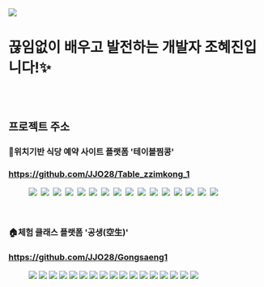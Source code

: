 <img src="https://github.com/user-attachments/assets/f034d45c-fc81-406a-a7d3-543a974cc8b4">

# 끊임없이 배우고 발전하는 개발자 조혜진입니다!✨   
<br><br>

## 프로젝트 주소 
  
### 🍕위치기반 식당 예약 사이트 플랫폼 '테이블찜콩'
### https://github.com/JJO28/Table_zzimkong_1

<div style="margin-left: 40px; text-align: left;">
    <img src="https://img.shields.io/badge/Java-007396?style=for-the-badge&logo=Java&logoColor=white">&nbsp;
    <img src="https://img.shields.io/badge/Spring-6DB33F?style=for-the-badge&logo=Spring&logoColor=white">&nbsp;
    <img src="https://img.shields.io/badge/Spring_MVC-6DB33F?style=for-the-badge&logo=Spring&logoColor=white">&nbsp;
    <img src="https://img.shields.io/badge/Javascript-F7DF1E?style=for-the-badge&logo=Javascript&logoColor=white">&nbsp;
    <img src="https://img.shields.io/badge/HTML5-E34F26?style=for-the-badge&logo=HTML5&logoColor=white">&nbsp;
    <img src="https://img.shields.io/badge/CSS3-1572B6?style=for-the-badge&logo=CSS3&logoColor=white">&nbsp;
    <img src="https://img.shields.io/badge/Eclipse-2C2255?style=for-the-badge&logo=Eclipse&logoColor=white">&nbsp;
    <img src="https://img.shields.io/badge/Ajax-005571?style=for-the-badge&logo=Ajax&logoColor=white">&nbsp;
    <img src="https://img.shields.io/badge/jQuery-0769AD?style=for-the-badge&logo=jQuery&logoColor=white">&nbsp;
    <img src="https://img.shields.io/badge/MyBatis-E6282D?style=for-the-badge&logo=MyBatis&logoColor=white">&nbsp;
    <img src="https://img.shields.io/badge/JSON-000000?style=for-the-badge&logo=JSON&logoColor=white">&nbsp;
    <img src="https://img.shields.io/badge/MySQL-4479A1?style=for-the-badge&logo=MySQL&logoColor=white">&nbsp;
    <img src="https://img.shields.io/badge/MySQL_Workbench-4479A1?style=for-the-badge&logo=MySQL&logoColor=white">&nbsp;
    <img src="https://img.shields.io/badge/Apache_Tomcat-F8DC75?style=for-the-badge&logo=Apache Tomcat&logoColor=white">&nbsp;
    <img src="https://img.shields.io/badge/Git-F05032?style=for-the-badge&logo=Git&logoColor=white">&nbsp;
    <img src="https://img.shields.io/badge/Github-181717?style=for-the-badge&logo=Github&logoColor=white">
</div>
<br><br>

### 🏠체험 클래스 플랫폼 '공생(空生)'
### https://github.com/JJO28/Gongsaeng1

<div style="margin-left: 40px; text-align: left;">
    <img src="https://img.shields.io/badge/Java-007396?style=for-the-badge&logo=Java&logoColor=white">
    <img src="https://img.shields.io/badge/Spring-6DB33F?style=for-the-badge&logo=Spring&logoColor=white">
    <img src="https://img.shields.io/badge/Spring_MVC-6DB33F?style=for-the-badge&logo=Spring&logoColor=white">
    <img src="https://img.shields.io/badge/Javascript-F7DF1E?style=for-the-badge&logo=Javascript&logoColor=white">
    <img src="https://img.shields.io/badge/HTML5-E34F26?style=for-the-badge&logo=HTML5&logoColor=white">
    <img src="https://img.shields.io/badge/CSS3-1572B6?style=for-the-badge&logo=CSS3&logoColor=white">
    <img src="https://img.shields.io/badge/Eclipse-2C2255?style=for-the-badge&logo=Eclipse&logoColor=white">
    <img src="https://img.shields.io/badge/Ajax-005571?style=for-the-badge&logo=Ajax&logoColor=white">
    <img src="https://img.shields.io/badge/jQuery-0769AD?style=for-the-badge&logo=jQuery&logoColor=white">
    <img src="https://img.shields.io/badge/MyBatis-E6282D?style=for-the-badge&logo=MyBatis&logoColor=white">
    <img src="https://img.shields.io/badge/JSON-000000?style=for-the-badge&logo=JSON&logoColor=white">
    <img src="https://img.shields.io/badge/MySQL-4479A1?style=for-the-badge&logo=MySQL&logoColor=white">
    <img src="https://img.shields.io/badge/MySQL_Workbench-4479A1?style=for-the-badge&logo=MySQL&logoColor=white">
    <img src="https://img.shields.io/badge/Oracle-F80000?style=for-the-badge&logo=Oracle&logoColor=white">
    <img src="https://img.shields.io/badge/Apache_Tomcat-F8DC75?style=for-the-badge&logo=Apache Tomcat&logoColor=white">
    <img src="https://img.shields.io/badge/Git-F05032?style=for-the-badge&logo=Git&logoColor=white">
    <img src="https://img.shields.io/badge/Github-181717?style=for-the-badge&logo=Github&logoColor=white">
</div>

<br><br>
